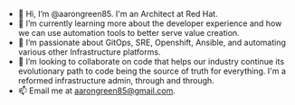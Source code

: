 - 👋 Hi, I’m @aarongreen85. I'm an Architect at Red Hat.
- 🌱 I’m currently learning more about the developer experience and how we can use automation tools to better serve value creation.
- 💞️ I’m passionate about GitOps, SRE, Openshift, Ansible, and automating various other Infrastructure platforms.
- 👀 I’m looking to collaborate on code that helps our industry continue its evolutionary path to code being the source of truth for everything. I'm a reformed infrastructure admin, through and through.
- 📫 Email me at aarongreen85@gmail.com.

<!---
aarongreen85/aarongreen85 is a ✨ special ✨ repository because its `README.md` (this file) appears on your GitHub profile.
You can click the Preview link to take a look at your changes.
--->
